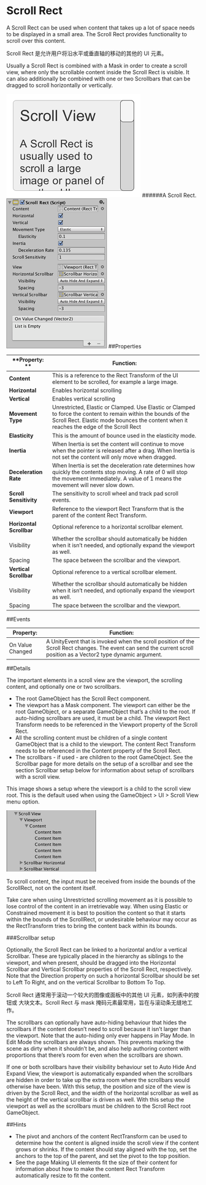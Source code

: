 # Scroll Rect

A Scroll Rect can be used when content that takes up a lot of space needs to be displayed in a small area. The Scroll Rect provides functionality to scroll over this content.

Scroll Rect 是允许用户将沿水平或垂直轴的移动的其他的 UI 元素。 

Usually a Scroll Rect is combined with a Mask in order to create a scroll view, where only the scrollable content inside the Scroll Rect is visible. It can also additionally be combined with one or two Scrollbars that can be dragged to scroll horizontally or vertically.

![](Main/UI_ScrollRectExample.png)
######A Scroll Rect.
![](Main/UI_ScrollRectInspector.png)
##Properties

| **Property:	** | **Function:** |
| -- | -- |
| **Content**	 | This is a reference to the Rect Transform of the UI element to be scrolled, for example a large image. |
| **Horizontal**	 | Enables horizontal scrolling |
| **Vertical**	 | Enables vertical scrolling |
| **Movement Type**	 | Unrestricted, Elastic or Clamped. Use Elastic or Clamped to force the content to remain within the bounds of the Scroll Rect. Elastic mode bounces the content when it reaches the edge of the Scroll Rect |
|         **Elasticity**	 | This is the amount of bounce used in the elasticity mode. |
| **Inertia**	 | When Inertia is set the content will continue to move when the pointer is released after a drag. When Inertia is not set the content will only move when dragged. |
|         **Deceleration Rate**	 | When Inertia is set the deceleration rate determines how quickly the contents stop moving. A rate of 0 will stop the movement immediately. A value of 1 means the movement will never slow down. |
| **Scroll Sensitivity**	 | The sensitivity to scroll wheel and track pad scroll events. |
| **Viewport**	 | Reference to the viewport Rect Transform that is the parent of the content Rect Transform. |
| **Horizontal Scrollbar**	 | Optional reference to a horizontal scrollbar element. |
|         Visibility	 | Whether the scrollbar should automatically be hidden when it isn’t needed, and optionally expand the viewport as well. |
|         Spacing	 | The space between the scrollbar and the viewport. |
| **Vertical Scrollbar**	 | Optional reference to a vertical scrollbar element. |
|         Visibility	 | Whether the scrollbar should automatically be hidden when it isn’t needed, and optionally expand the viewport as well. |
|         Spacing	 | The space between the scrollbar and the viewport. |
##Events

| **Property**:	 | **Function**: |
| -- | -- |
| On Value Changed	 | A UnityEvent that is invoked when the scroll position of the Scroll Rect changes. The event can send the current scroll position as a Vector2 type dynamic argument. |
##Details

The important elements in a scroll view are the viewport, the scrolling content, and optionally one or two scrollbars.

* The root GameObject has the Scroll Rect component.
* The viewport has a Mask component. The viewport can either be the root GameObject, or a separate GameObject that’s a child to the root. If auto-hiding scrollbars are used, it must be a child. The viewport Rect Transform needs to be referenced in the Viewport property of the Scroll Rect.
* All the scrolling content must be children of a single content GameObject that is a child to the viewport. The content Rect Transform needs to be referenced in the Content property of the Scroll Rect.
* The scrollbars - if used - are children to the root GameObject. See the Scrollbar page for more details on the setup of a scrollbar and see the section Scrollbar setup below for information about setup of scrollbars with a scroll view.

This image shows a setup where the viewport is a child to the scroll view root. This is the default used when using the GameObject > UI > Scroll View menu option.

![](Main/UI_ScrollRectHierarchy.png)

To scroll content, the input must be received from inside the bounds of the ScrollRect, not on the content itself.

Take care when using Unrestricted scrolling movement as it is possible to lose control of the content in an irretrievable way. When using Elastic or Constrained movement it is best to position the content so that it starts within the bounds of the ScrollRect, or undesirable behaviour may occur as the RectTransform tries to bring the content back within its bounds.

###Scrollbar setup

Optionally, the Scroll Rect can be linked to a horizontal and/or a vertical Scrollbar. These are typically placed in the hierarchy as siblings to the viewport, and when present, should be dragged into the Horizontal Scrollbar and Vertical Scrollbar properties of the Scroll Rect, respectively. Note that the Direction property on such a horizontal Scrollbar should be set to Left To Right, and on the vertical Scrollbar to Bottom To Top.

Scroll Rect 通常用于滚动一个较大的图像或面板中的其他 UI 元素，如列表中的按钮或 大块文本。Scroll Rect 与 mask 掩码元素最常用，旨在与滚动条无缝地工作。 

The scrollbars can optionally have auto-hiding behaviour that hides the scrollbars if the content doesn’t need to scroll because it isn’t larger than the viewport. Note that the auto-hiding only ever happens in Play Mode. In Edit Mode the scrollbars are always shown. This prevents marking the scene as dirty when it shouldn’t be, and also help authoring content with proportions that there’s room for even when the scrollbars are shown.

If one or both scrollbars have their visibility behaviour set to Auto Hide And Expand View, the viewport is automatically expanded when the scrollbars are hidden in order to take up the extra room where the scrollbars would otherwise have been. With this setup, the position and size of the view is driven by the Scroll Rect, and the width of the horizontal scrollbar as well as the height of the vertical scrollbar is driven as well. With this setup the viewport as well as the scrollbars must be children to the Scroll Rect root GameObject.

##Hints

* The pivot and anchors of the content RectTransform can be used to determine how the content is aligned inside the scroll view if the content grows or shrinks. If the content should stay aligned with the top, set the anchors to the top of the parent, and set the pivot to the top position.
* See the page Making UI elements fit the size of their content for information about how to make the content Rect Transform automatically resize to fit the content.